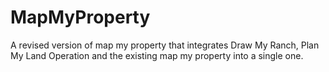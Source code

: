 # MapMyProperty
A revised version of map my property that integrates Draw My Ranch, Plan My Land Operation and the existing map my property into a single one.
